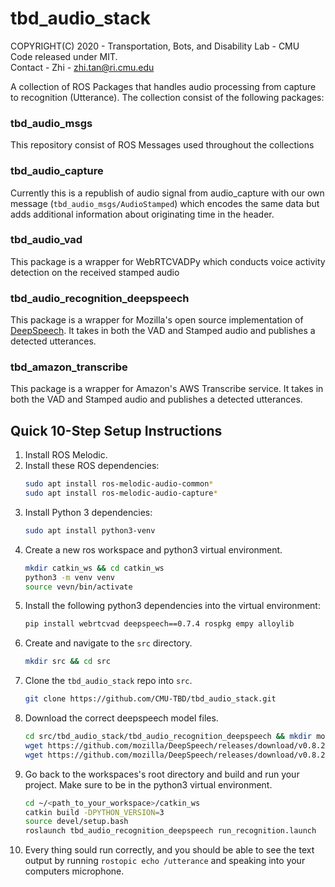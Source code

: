 # tbd_audio_stack
COPYRIGHT(C) 2020 - Transportation, Bots, and Disability Lab - CMU  
Code released under MIT.  
Contact - Zhi - zhi.tan@ri.cmu.edu

A collection of ROS Packages that handles audio processing from capture to recognition (Utterance). The collection consist of the following packages:

### tbd_audio_msgs
This repository consist of ROS Messages used throughout the collections

### tbd_audio_capture
Currently this is a republish of audio signal from audio_capture with our own message (`tbd_audio_msgs/AudioStamped`) which encodes the same data but adds additional information about originating time in the header.

### tbd_audio_vad
This package is a wrapper for WebRTCVADPy which conducts voice activity detection on the received stamped audio

### tbd_audio_recognition_deepspeech 
This package is a wrapper for Mozilla's open source implementation of [DeepSpeech](https://github.com/mozilla/DeepSpeech). It takes in both the VAD and Stamped audio and publishes a detected utterances.

### tbd_amazon_transcribe
This package is a wrapper for Amazon's AWS Transcribe service.  It takes in both the VAD and Stamped audio and publishes a detected utterances.

## Quick 10-Step Setup Instructions

1. Install ROS Melodic.
2. Install these ROS dependencies:
   ```bash
   sudo apt install ros-melodic-audio-common*
   sudo apt install ros-melodic-audio-capture*
   ```
3. Install Python 3 dependencies:
    ```bash
    sudo apt install python3-venv
    ```
4. Create a new ros workspace and python3 virtual environment.
    ```bash
    mkdir catkin_ws && cd catkin_ws
    python3 -m venv venv
    source vevn/bin/activate
    ```
5. Install the following python3 dependencies into the virtual environment:
    ```bash
    pip install webrtcvad deepspeech==0.7.4 rospkg empy alloylib
    ```
6. Create and navigate to the `src` directory.
   ```bash
   mkdir src && cd src
   ```
7. Clone the `tbd_audio_stack` repo into `src`.
    ```bash
    git clone https://github.com/CMU-TBD/tbd_audio_stack.git
    ```
8. Download the correct deepspeech model files.
   ```bash
   cd src/tbd_audio_stack/tbd_audio_recognition_deepspeech && mkdir models && cd models
   wget https://github.com/mozilla/DeepSpeech/releases/download/v0.8.2/deepspeech-0.8.2-models.pbmm
   wget https://github.com/mozilla/DeepSpeech/releases/download/v0.8.2/deepspeech-0.8.2-models.scorer
   ```
9.  Go back to the workspaces's root directory and build and run your project. Make sure to be in the python3 virtual environment.
    ```bash
    cd ~/<path_to_your_workspace>/catkin_ws
    catkin build -DPYTHON_VERSION=3
    source devel/setup.bash
    roslaunch tbd_audio_recognition_deepspeech run_recognition.launch
    ```
10. Every thing sould run correctly, and you should be able to see the text output by running `rostopic echo /utterance` and speaking into your computers microphone.



